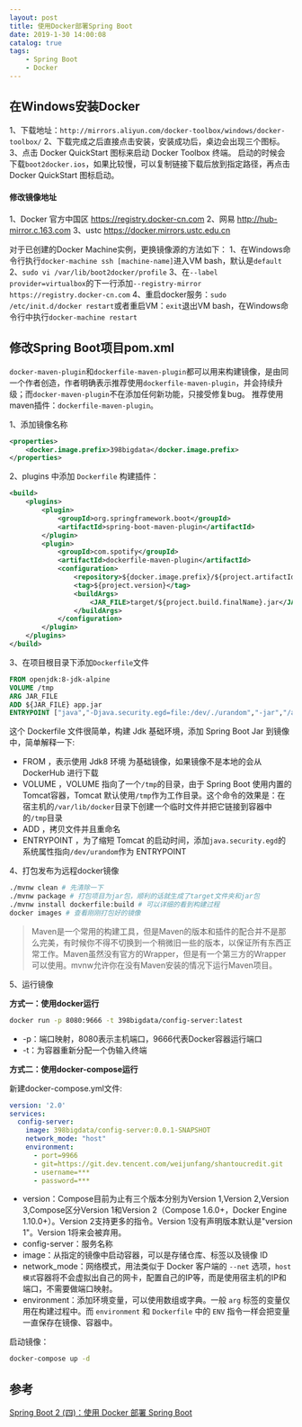 ```yaml
---
layout: post
title: 使用Docker部署Spring Boot
date: 2019-1-30 14:00:08
catalog: true
tags:
    - Spring Boot
    - Docker
---
```


## 在Windows安装Docker

1、下载地址：`http://mirrors.aliyun.com/docker-toolbox/windows/docker-toolbox/`
2、下载完成之后直接点击安装，安装成功后，桌边会出现三个图标。
3、点击 Docker QuickStart 图标来启动 Docker Toolbox 终端。
启动的时候会下载`boot2docker.ios`，如果比较慢，可以复制链接下载后放到指定路径，再点击 Docker QuickStart 图标启动。

#### 修改镜像地址

1、Docker 官方中国区
https://registry.docker-cn.com
2、网易
http://hub-mirror.c.163.com
3、ustc
https://docker.mirrors.ustc.edu.cn

对于已创建的Docker Machine实例，更换镜像源的方法如下：
1、在Windows命令行执行`docker-machine ssh [machine-name]`进入VM bash，默认是`default`
2、`sudo vi /var/lib/boot2docker/profile`
3、在`--label provider=virtualbox`的下一行添加`--registry-mirror https://registry.docker-cn.com`
4、重启docker服务：`sudo /etc/init.d/docker restart`或者重启VM：`exit`退出VM bash，在Windows命令行中执行`docker-machine restart`

## 修改Spring Boot项目pom.xml

`docker-maven-plugin`和`dockerfile-maven-plugin`都可以用来构建镜像，是由同一个作者创造，作者明确表示推荐使用`dockerfile-maven-plugin`，并会持续升级；而`docker-maven-plugin`不在添加任何新功能，只接受修复bug。
推荐使用maven插件：`dockerfile-maven-plugin`。

1、添加镜像名称

```xml
<properties>
    <docker.image.prefix>398bigdata</docker.image.prefix>
</properties>
```

2、plugins 中添加 `Dockerfile` 构建插件：

```xml
<build>
    <plugins>
        <plugin>
            <groupId>org.springframework.boot</groupId>
            <artifactId>spring-boot-maven-plugin</artifactId>
        </plugin>
        <plugin>
            <groupId>com.spotify</groupId>
            <artifactId>dockerfile-maven-plugin</artifactId>
            <configuration>
                <repository>${docker.image.prefix}/${project.artifactId}</repository>
                <tag>${project.version}</tag>
                <buildArgs>
                    <JAR_FILE>target/${project.build.finalName}.jar</JAR_FILE>
                </buildArgs>
            </configuration>
        </plugin>
    </plugins>
</build>
```

3、在项目根目录下添加`Dockerfile`文件

```dockerfile
FROM openjdk:8-jdk-alpine
VOLUME /tmp
ARG JAR_FILE
ADD ${JAR_FILE} app.jar
ENTRYPOINT ["java","-Djava.security.egd=file:/dev/./urandom","-jar","/app.jar"]
```

这个 Dockerfile 文件很简单，构建 Jdk 基础环境，添加 Spring Boot Jar 到镜像中，简单解释一下:

- FROM ，表示使用 Jdk8 环境 为基础镜像，如果镜像不是本地的会从 DockerHub 进行下载
- VOLUME ，VOLUME 指向了一个`/tmp`的目录，由于 Spring Boot 使用内置的Tomcat容器，Tomcat 默认使用`/tmp`作为工作目录。这个命令的效果是：在宿主机的`/var/lib/docker`目录下创建一个临时文件并把它链接到容器中的`/tmp`目录
- ADD ，拷贝文件并且重命名
- ENTRYPOINT ，为了缩短 Tomcat 的启动时间，添加`java.security.egd`的系统属性指向`/dev/urandom`作为 ENTRYPOINT

4、打包发布为远程docker镜像

```sh
./mvnw clean # 先清除一下
./mvnw package # 打包项目为jar包，顺利的话就生成了target文件夹和jar包
./mvnw install dockerfile:build # 可以详细的看到构建过程
docker images # 查看刚刚打包好的镜像 
```

> Maven是一个常用的构建工具，但是Maven的版本和插件的配合并不是那么完美，有时候你不得不切换到一个稍微旧一些的版本，以保证所有东西正常工作。Maven虽然没有官方的Wrapper，但是有一个第三方的Wrapper可以使用。mvnw允许你在没有Maven安装的情况下运行Maven项目。

5、运行镜像

**方式一：使用docker运行**

```sh
docker run -p 8080:9666 -t 398bigdata/config-server:latest
```

- -p：端口映射，8080表示主机端口，9666代表Docker容器运行端口
- -t：为容器重新分配一个伪输入终端

**方式二：使用docker-compose运行**

新建docker-compose.yml文件:
```yml
version: '2.0'
services:
  config-server:
    image: 398bigdata/config-server:0.0.1-SNAPSHOT
    network_mode: "host"
    environment:
      - port=9966
      - git=https://git.dev.tencent.com/weijunfang/shantoucredit.git
      - username=***
      - password=***
```

- version：Compose目前为止有三个版本分别为Version 1,Version 2,Version 3,Compose区分Version 1和Version 2（Compose 1.6.0+，Docker Engine 1.10.0+）。Version 2支持更多的指令。Version 1没有声明版本默认是"version 1"。Version 1将来会被弃用。
- config-server：服务名称
- image：从指定的镜像中启动容器，可以是存储仓库、标签以及镜像 ID
- network_mode：网络模式，用法类似于 Docker 客户端的 `--net` 选项，`host模式`容器将不会虚拟出自己的网卡，配置自己的IP等，而是使用宿主机的IP和端口，不需要做端口映射。
- environment：添加环境变量，可以使用数组或字典。一般 `arg` 标签的变量仅用在构建过程中。而 `environment` 和 `Dockerfile` 中的 `ENV` 指令一样会把变量一直保存在镜像、容器中。

启动镜像：
```sh
docker-compose up -d
```

## 参考

[Spring Boot 2 (四)：使用 Docker 部署 Spring Boot](http://www.ityouknow.com/springboot/2018/03/19/spring-boot-docker.html)
